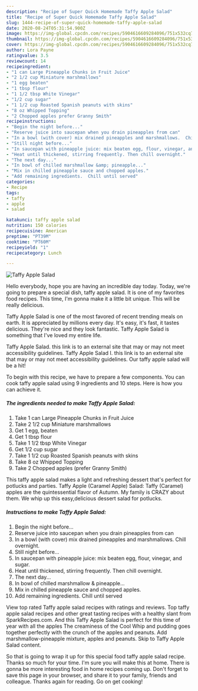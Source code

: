 ```yaml
---
description: "Recipe of Super Quick Homemade Taffy Apple Salad"
title: "Recipe of Super Quick Homemade Taffy Apple Salad"
slug: 1444-recipe-of-super-quick-homemade-taffy-apple-salad
date: 2020-08-24T05:31:54.900Z
image: https://img-global.cpcdn.com/recipes/5904616609284096/751x532cq70/taffy-apple-salad-recipe-main-photo.jpg
thumbnail: https://img-global.cpcdn.com/recipes/5904616609284096/751x532cq70/taffy-apple-salad-recipe-main-photo.jpg
cover: https://img-global.cpcdn.com/recipes/5904616609284096/751x532cq70/taffy-apple-salad-recipe-main-photo.jpg
author: Lora Payne
ratingvalue: 3.5
reviewcount: 14
recipeingredient:
- "1 can Large Pineapple Chunks in Fruit Juice"
- "2 1/2 cup Miniature marshmallows"
- "1 egg beaten"
- "1 tbsp flour"
- "1 1/2 tbsp White Vinegar"
- "1/2 cup sugar"
- "1 1/2 cup Roasted Spanish peanuts with skins"
- "8 oz Whipped Topping"
- "2 Chopped apples prefer Granny Smith"
recipeinstructions:
- "Begin the night before..."
- "Reserve juice into saucepan when you drain pineapples from can"
- "In a bowl (with cover) mix drained pineapples and marshmallows.  Chill overnight."
- "Still night before..."
- "In saucepan with pineapple juice: mix beaten egg, flour, vinegar, and sugar."
- "Heat until thickened, stirring frequently. Then chill overnight."
- "The next day..."
- "In bowl of chilled marshmallow &amp; pineapple..."
- "Mix in chilled pineapple sauce and chopped apples."
- "Add remaining ingredients.  Chill until served"
categories:
- Recipe
tags:
- taffy
- apple
- salad

katakunci: taffy apple salad 
nutrition: 150 calories
recipecuisine: American
preptime: "PT39M"
cooktime: "PT60M"
recipeyield: "1"
recipecategory: Lunch

---
```



![Taffy Apple Salad](https://img-global.cpcdn.com/recipes/5904616609284096/751x532cq70/taffy-apple-salad-recipe-main-photo.jpg)

Hello everybody, hope you are having an incredible day today. Today, we're going to prepare a special dish, taffy apple salad. It is one of my favorites food recipes. This time, I'm gonna make it a little bit unique. This will be really delicious.

Taffy Apple Salad is one of the most favored of recent trending meals on earth. It is appreciated by millions every day. It's easy, it's fast, it tastes delicious. They're nice and they look fantastic. Taffy Apple Salad is something that I've loved my entire life.

Taffy Apple Salad. this link is to an external site that may or may not meet accessibility guidelines. Taffy Apple Salad I. this link is to an external site that may or may not meet accessibility guidelines. Our taffy apple salad will be a hit!


To begin with this recipe, we have to prepare a few components. You can cook taffy apple salad using 9 ingredients and 10 steps. Here is how you can achieve it.

<!--inarticleads1-->

##### The ingredients needed to make Taffy Apple Salad:

1. Take 1 can Large Pineapple Chunks in Fruit Juice
1. Take 2 1/2 cup Miniature marshmallows
1. Get 1 egg, beaten
1. Get 1 tbsp flour
1. Take 1 1/2 tbsp White Vinegar
1. Get 1/2 cup sugar
1. Take 1 1/2 cup Roasted Spanish peanuts with skins
1. Take 8 oz Whipped Topping
1. Take 2 Chopped apples (prefer Granny Smith)


This taffy apple salad makes a light and refreshing dessert that&#39;s perfect for potlucks and parties. Taffy Apple (Caramel Apple) Salad: Taffy (Caramel) apples are the quintessential flavor of Autumn. My family is CRAZY about them. We whip up this easy,delicious dessert salad for potlucks. 

<!--inarticleads2-->

##### Instructions to make Taffy Apple Salad:

1. Begin the night before...
1. Reserve juice into saucepan when you drain pineapples from can
1. In a bowl (with cover) mix drained pineapples and marshmallows.  Chill overnight.
1. Still night before...
1. In saucepan with pineapple juice: mix beaten egg, flour, vinegar, and sugar.
1. Heat until thickened, stirring frequently. Then chill overnight.
1. The next day...
1. In bowl of chilled marshmallow &amp; pineapple...
1. Mix in chilled pineapple sauce and chopped apples.
1. Add remaining ingredients.  Chill until served


View top rated Taffy apple salad recipes with ratings and reviews. Top taffy apple salad recipes and other great tasting recipes with a healthy slant from SparkRecipes.com. And this Taffy Apple Salad is perfect for this time of year with all the apples The creaminess of the Cool Whip and pudding goes together perfectly with the crunch of the apples and peanuts. Add marshmallow-pineapple mixture, apples and peanuts. Skip to Taffy Apple Salad content. 

So that is going to wrap it up for this special food taffy apple salad recipe. Thanks so much for your time. I'm sure you will make this at home. There is gonna be more interesting food in home recipes coming up. Don't forget to save this page in your browser, and share it to your family, friends and colleague. Thanks again for reading. Go on get cooking!
